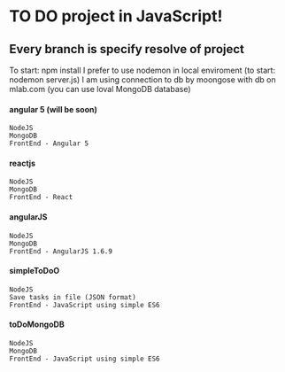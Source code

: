 # TO DO project in JavaScript!

## Every branch is specify resolve of project

To start:
npm install
I prefer to use nodemon in local enviroment (to start: nodemon server.js)
I am using connection to db by moongose with db on mlab.com (you can use loval MongoDB database)


#### angular 5 (will be soon)
```
NodeJS
MongoDB
FrontEnd - Angular 5
```

#### reactjs
```
NodeJS
MongoDB
FrontEnd - React
```

#### angularJS 
```
NodeJS
MongoDB
FrontEnd - AngularJS 1.6.9
```

#### simpleToDoO 
```
NodeJS
Save tasks in file (JSON format)
FrontEnd - JavaScript using simple ES6
```
#### toDoMongoDB
```
NodeJS
MongoDB
FrontEnd - JavaScript using simple ES6
```